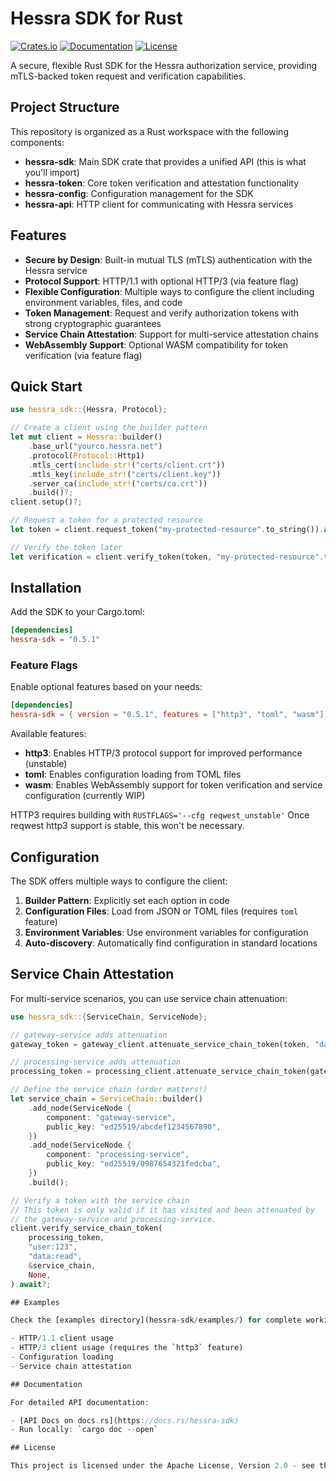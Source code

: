 # Hessra SDK for Rust

[![Crates.io](https://img.shields.io/crates/v/hessra-sdk.svg)](https://crates.io/crates/hessra-sdk)
[![Documentation](https://docs.rs/hessra-sdk/badge.svg)](https://docs.rs/hessra-sdk)
[![License](https://img.shields.io/crates/l/hessra-sdk.svg)](https://github.com/hessra/hessra-sdk.rs/blob/main/LICENSE)

A secure, flexible Rust SDK for the Hessra authorization service, providing mTLS-backed token request and verification capabilities.

## Project Structure

This repository is organized as a Rust workspace with the following components:

- **hessra-sdk**: Main SDK crate that provides a unified API (this is what you'll import)
- **hessra-token**: Core token verification and attestation functionality
- **hessra-config**: Configuration management for the SDK
- **hessra-api**: HTTP client for communicating with Hessra services

## Features

- **Secure by Design**: Built-in mutual TLS (mTLS) authentication with the Hessra service
- **Protocol Support**: HTTP/1.1 with optional HTTP/3 (via feature flag)
- **Flexible Configuration**: Multiple ways to configure the client including environment variables, files, and code
- **Token Management**: Request and verify authorization tokens with strong cryptographic guarantees
- **Service Chain Attestation**: Support for multi-service attestation chains
- **WebAssembly Support**: Optional WASM compatibility for token verification (via feature flag)

## Quick Start

```rust
use hessra_sdk::{Hessra, Protocol};

// Create a client using the builder pattern
let mut client = Hessra::builder()
    .base_url("yourco.hessra.net")
    .protocol(Protocol::Http1)
    .mtls_cert(include_str!("certs/client.crt"))
    .mtls_key(include_str!("certs/client.key"))
    .server_ca(include_str!("certs/ca.crt"))
    .build()?;
client.setup()?;

// Request a token for a protected resource
let token = client.request_token("my-protected-resource".to_string()).await?;

// Verify the token later
let verification = client.verify_token(token, "my-protected-resource".to_string()).await?;
```

## Installation

Add the SDK to your Cargo.toml:

```toml
[dependencies]
hessra-sdk = "0.5.1"
```

### Feature Flags

Enable optional features based on your needs:

```toml
[dependencies]
hessra-sdk = { version = "0.5.1", features = ["http3", "toml", "wasm"] }
```

Available features:

- **http3**: Enables HTTP/3 protocol support for improved performance (unstable)
- **toml**: Enables configuration loading from TOML files
- **wasm**: Enables WebAssembly support for token verification and service configuration (currently WIP)

HTTP3 requires building with `RUSTFLAGS='--cfg reqwest_unstable'`
Once reqwest http3 support is stable, this won't be necessary.

## Configuration

The SDK offers multiple ways to configure the client:

1. **Builder Pattern**: Explicitly set each option in code
2. **Configuration Files**: Load from JSON or TOML files (requires `toml` feature)
3. **Environment Variables**: Use environment variables for configuration
4. **Auto-discovery**: Automatically find configuration in standard locations

## Service Chain Attestation

For multi-service scenarios, you can use service chain attenuation:

```rust
use hessra_sdk::{ServiceChain, ServiceNode};

// gateway-service adds attenuation
gateway_token = gateway_client.attenuate_service_chain_token(token, "data:read");

// processing-service adds attenuation
processing_token = processing_client.attenuate_service_chain_token(gateway_token, "data:read");

// Define the service chain (order matters!)
let service_chain = ServiceChain::builder()
    .add_node(ServiceNode {
        component: "gateway-service",
        public_key: "ed25519/abcdef1234567890",
    })
    .add_node(ServiceNode {
        component: "processing-service",
        public_key: "ed25519/0987654321fedcba",
    })
    .build();

// Verify a token with the service chain
// This token is only valid if it has visited and been attenuated by
// the gateway-service and processing-service.
client.verify_service_chain_token(
    processing_token,
    "user:123",
    "data:read",
    &service_chain,
    None,
).await?;

## Examples

Check the [examples directory](hessra-sdk/examples/) for complete working examples:

- HTTP/1.1 client usage
- HTTP/3 client usage (requires the `http3` feature)
- Configuration loading
- Service chain attestation

## Documentation

For detailed API documentation:

- [API Docs on docs.rs](https://docs.rs/hessra-sdk)
- Run locally: `cargo doc --open`

## License

This project is licensed under the Apache License, Version 2.0 - see the [LICENSE](LICENSE) file for details.
```
